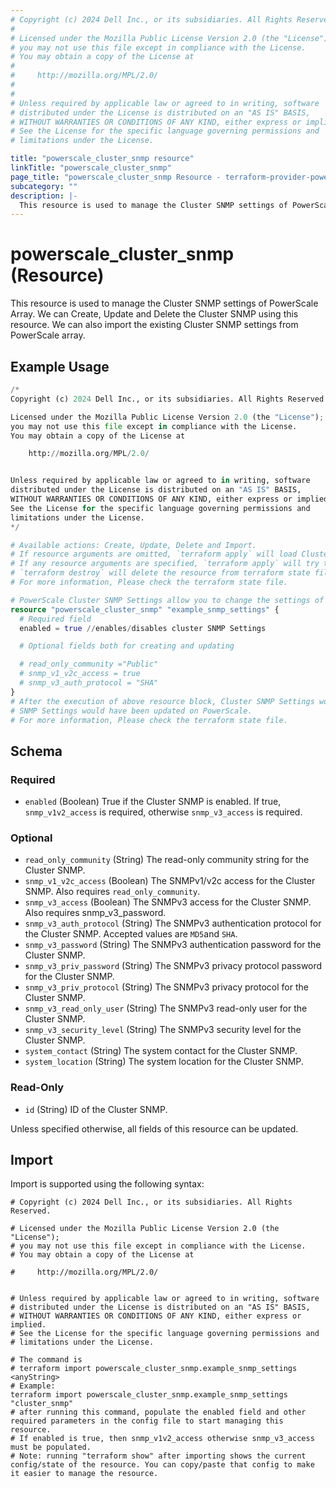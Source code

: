 ```yaml
---
# Copyright (c) 2024 Dell Inc., or its subsidiaries. All Rights Reserved.
#
# Licensed under the Mozilla Public License Version 2.0 (the "License");
# you may not use this file except in compliance with the License.
# You may obtain a copy of the License at
#
#     http://mozilla.org/MPL/2.0/
#
#
# Unless required by applicable law or agreed to in writing, software
# distributed under the License is distributed on an "AS IS" BASIS,
# WITHOUT WARRANTIES OR CONDITIONS OF ANY KIND, either express or implied.
# See the License for the specific language governing permissions and
# limitations under the License.

title: "powerscale_cluster_snmp resource"
linkTitle: "powerscale_cluster_snmp"
page_title: "powerscale_cluster_snmp Resource - terraform-provider-powerscale"
subcategory: ""
description: |-
  This resource is used to manage the Cluster SNMP settings of PowerScale Array. We can Create, Update and Delete the Cluster SNMP using this resource. We can also import the existing Cluster SNMP settings from PowerScale array.
---
```


# powerscale_cluster_snmp (Resource)

This resource is used to manage the Cluster SNMP settings of PowerScale Array. We can Create, Update and Delete the Cluster SNMP using this resource. We can also import the existing Cluster SNMP settings from PowerScale array.


## Example Usage

```terraform
/*
Copyright (c) 2024 Dell Inc., or its subsidiaries. All Rights Reserved.

Licensed under the Mozilla Public License Version 2.0 (the "License");
you may not use this file except in compliance with the License.
You may obtain a copy of the License at

    http://mozilla.org/MPL/2.0/


Unless required by applicable law or agreed to in writing, software
distributed under the License is distributed on an "AS IS" BASIS,
WITHOUT WARRANTIES OR CONDITIONS OF ANY KIND, either express or implied.
See the License for the specific language governing permissions and
limitations under the License.
*/

# Available actions: Create, Update, Delete and Import.
# If resource arguments are omitted, `terraform apply` will load Cluster SNMP Settings from PowerScale, and save to terraform state file.
# If any resource arguments are specified, `terraform apply` will try to load CLuster SNMP Settings (if not loaded) and update the settings.
# `terraform destroy` will delete the resource from terraform state file rather than deleting SNMP Settings from PowerScale.
# For more information, Please check the terraform state file.

# PowerScale Cluster SNMP Settings allow you to change the settings of SNMP
resource "powerscale_cluster_snmp" "example_snmp_settings" {
  # Required field
  enabled = true //enables/disables cluster SNMP Settings

  # Optional fields both for creating and updating

  # read_only_community ="Public"
  # snmp_v1_v2c_access = true
  # snmp_v3_auth_protocol = "SHA"
}
# After the execution of above resource block, Cluster SNMP Settings would have been cached in terraform state file, or
# SNMP Settings would have been updated on PowerScale.
# For more information, Please check the terraform state file.
```

<!-- schema generated by tfplugindocs -->
## Schema

### Required

- `enabled` (Boolean) True if the Cluster SNMP is enabled. If true, `snmp_v1v2_access` is required, otherwise `snmp_v3_access` is required.

### Optional

- `read_only_community` (String) The read-only community string for the Cluster SNMP.
- `snmp_v1_v2c_access` (Boolean) The SNMPv1/v2c access for the Cluster SNMP. Also requires `read_only_community`.
- `snmp_v3_access` (Boolean) The SNMPv3 access for the Cluster SNMP. Also requires snmp_v3_password.
- `snmp_v3_auth_protocol` (String) The SNMPv3 authentication protocol for the Cluster SNMP. Accepted values are `MD5`and `SHA`.
- `snmp_v3_password` (String) The SNMPv3 authentication password for the Cluster SNMP.
- `snmp_v3_priv_password` (String) The SNMPv3 privacy protocol password for the Cluster SNMP.
- `snmp_v3_priv_protocol` (String) The SNMPv3 privacy protocol for the Cluster SNMP.
- `snmp_v3_read_only_user` (String) The SNMPv3 read-only user for the Cluster SNMP.
- `snmp_v3_security_level` (String) The SNMPv3 security level for the Cluster SNMP.
- `system_contact` (String) The system contact for the Cluster SNMP.
- `system_location` (String) The system location for the Cluster SNMP.

### Read-Only

- `id` (String) ID of the Cluster SNMP.

Unless specified otherwise, all fields of this resource can be updated.

## Import

Import is supported using the following syntax:

```shell
# Copyright (c) 2024 Dell Inc., or its subsidiaries. All Rights Reserved.

# Licensed under the Mozilla Public License Version 2.0 (the "License");
# you may not use this file except in compliance with the License.
# You may obtain a copy of the License at

#     http://mozilla.org/MPL/2.0/


# Unless required by applicable law or agreed to in writing, software
# distributed under the License is distributed on an "AS IS" BASIS,
# WITHOUT WARRANTIES OR CONDITIONS OF ANY KIND, either express or implied.
# See the License for the specific language governing permissions and
# limitations under the License.

# The command is
# terraform import powerscale_cluster_snmp.example_snmp_settings <anyString>
# Example:
terraform import powerscale_cluster_snmp.example_snmp_settings "cluster_snmp"
# after running this command, populate the enabled field and other required parameters in the config file to start managing this resource.
# If enabled is true, then snmp_v1v2_access otherwise snmp_v3_access must be populated.
# Note: running "terraform show" after importing shows the current config/state of the resource. You can copy/paste that config to make it easier to manage the resource.
```